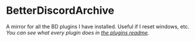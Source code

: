 # BetterDiscordArchive
A mirror for all the BD plugins I have installed. Useful if I reset windows, etc. <br>
*You can see what every plugin does in [the plugins readme](https://github.com/bakabakabakabakabaka/BetterDiscordArchive/plugins/readme.md).*